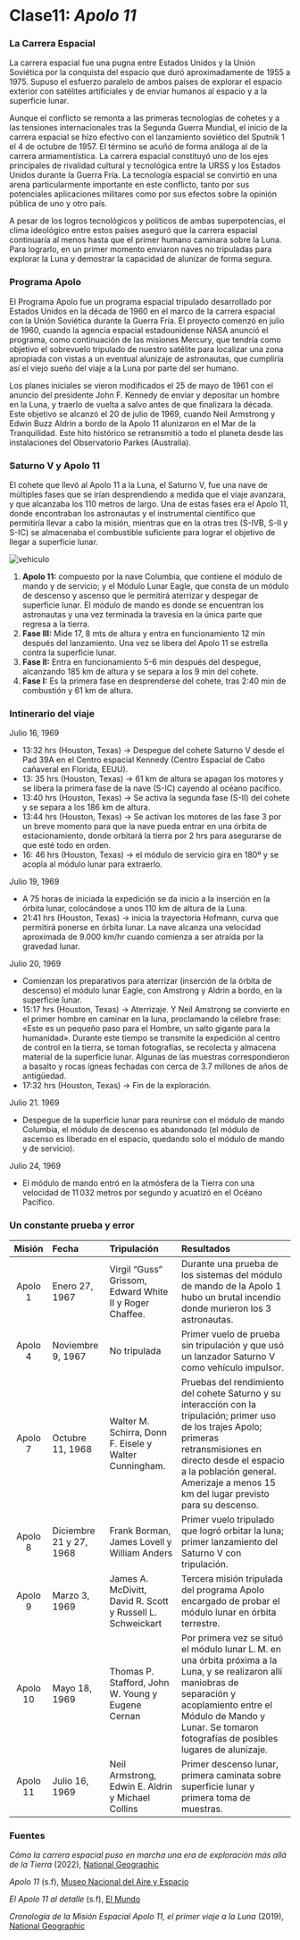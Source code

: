 # Clase11: *Apolo 11*

### La Carrera Espacial
La carrera espacial fue una pugna entre Estados Unidos y la Unión Soviética por la conquista del espacio que duró aproximadamente de 1955 a 1975. Supuso el esfuerzo paralelo de ambos países de explorar el espacio exterior con satélites artificiales y de enviar humanos al espacio y a la superficie lunar.

Aunque el conflicto se remonta a las primeras tecnologías de cohetes y a las tensiones internacionales tras la Segunda Guerra Mundial, el inicio de la carrera espacial se hizo efectivo con el lanzamiento soviético del Sputnik 1 el 4 de octubre de 1957. El término se acuñó de forma análoga al de la carrera armamentística. La carrera espacial constituyó uno de los ejes principales de rivalidad cultural y tecnológica entre la URSS y los Estados Unidos durante la Guerra Fría. La tecnología espacial se convirtió en una arena particularmente importante en este conflicto, tanto por sus potenciales aplicaciones militares como por sus efectos sobre la opinión pública de uno y otro país.

A pesar de los logros tecnológicos y políticos de ambas superpotencias, el clima ideológico entre estos países aseguró que la carrera espacial continuaría al menos hasta que el primer humano caminara sobre la Luna. Para lograrlo, en un primer momento enviaron naves no tripuladas para explorar la Luna y demostrar la capacidad de alunizar de forma segura.


### Programa Apolo
El Programa Apolo fue un programa espacial tripulado desarrollado por Estados Unidos en la década de 1960 en el marco de la carrera espacial con la Unión Soviética durante la Guerra Fría. El proyecto comenzó en julio de 1960, cuando la agencia espacial estadounidense NASA anunció el programa, como continuación de las misiones Mercury, que tendría como objetivo el sobrevuelo tripulado de nuestro satélite para localizar una zona apropiada con vistas a un eventual alunizaje de astronautas, que cumpliría así el viejo sueño del viaje a la Luna por parte del ser humano. 

Los planes iniciales se vieron modificados el 25 de mayo de 1961 con el anuncio del presidente John F. Kennedy de enviar y depositar un hombre en la Luna, y traerlo de vuelta a salvo antes de que finalizara la década. Este objetivo se alcanzó el 20 de julio de 1969, cuando Neil Armstrong y Edwin Buzz Aldrin a bordo de la Apolo 11 alunizaron en el Mar de la Tranquilidad. Este hito histórico se retransmitió a todo el planeta desde las instalaciones del Observatorio Parkes (Australia).


### Saturno V y Apolo 11
El cohete que llevó al Apolo 11 a la Luna, el Saturno V, fue una nave de múltiples fases que se irían desprendiendo a medida que el viaje avanzara, y que alcanzaba los 110 metros de largo. Una de estas fases era el Apolo 11, donde encontraban los astronautas y el instrumental científico que permitiría llevar a cabo la misión, mientras que en la otras tres (S-IVB, S-II y S-IC) se almacenaba el combustible suficiente para lograr el objetivo de llegar a superficie lunar.

![vehiculo](https://raw.githubusercontent.com/Programa-Apolo/Clase11/main/Apolo%2011.png)

1. **Apolo 11:** compuesto por la nave Columbia, que contiene el módulo de mando y de servicio; y el Módulo Lunar Eagle, que consta de un módulo de descenso y ascenso que le permitirá aterrizar y despegar de superficie lunar. El módulo de mando es donde se encuentran los astronautas y una vez terminada la travesía en la única parte que regresa a la tierra.
2. **Fase III:** Mide 17, 8 mts de altura y entra en funcionamiento 12 min después del lanzamiento. Una vez se libera del Apolo 11 se estrella contra la superficie lunar.
3. **Fase II:** Entra en funcionamiento 5-6 min después del despegue, alcanzando 185 km de altura y se separa a los 9 min del cohete. 
4. **Fase I:** Es la primera fase en desprenderse del cohete, tras 2:40 min de combustión y 61 km de altura.


### Intinerario del viaje
Julio 16, 1969
   - 13:32 hrs (Houston, Texas) → Despegue del cohete Saturno V desde el Pad 39A en el Centro espacial Kennedy (Centro Espacial de Cabo cañaveral en Florida, EEUU). 
   - 13: 35 hrs (Houston, Texas) → 61 km de altura se apagan los motores y se libera la primera fase de la nave (S-IC) cayendo al océano pacífico.
   - 13:40 hrs (Houston, Texas) → Se activa la segunda fase (S-II) del cohete y se separa a los 186 km de altura.
   - 13:44 hrs (Houston, Texas) → Se activan los motores de las fase 3 por un breve momento para que la nave pueda entrar en una órbita de estacionamiento, donde orbitará la tierra por 2 hrs para asegurarse de que esté todo en orden.
   - 16: 46 hrs (Houston, Texas) → el módulo de servicio gira en 180º y se acopla al módulo lunar para extraerlo.

Julio 19, 1969
   - A 75 horas de iniciada la expedición se da inicio a la inserción en la órbita lunar, colocándose a unos 110 km de altura de la Luna.
   - 21:41 hrs (Houston, Texas) → inicia la trayectoria Hofmann, curva que permitirá ponerse en órbita lunar. La nave alcanza una velocidad aproximada de 9.000 km/hr cuando comienza a ser atraída por la gravedad lunar.

Julio 20, 1969
   - Comienzan los preparativos para aterrizar (inserción de la órbita de descenso) el módulo lunar Eagle, con Amstrong y Aldrin a bordo, en la superficie lunar.
   - 15:17 hrs (Houston, Texas) → Aterrizaje. Y Neil Amstrong se convierte en el primer hombre en caminar en la luna, proclamando la célebre frase: «Este es un pequeño paso para el Hombre, un salto gigante para la humanidad». Durante este tiempo se transmite la expedición al centro de control en la tierra, se toman fotografías, se recolecta y almacena material de la superficie lunar. Algunas de las muestras correspondieron a basalto y rocas ígneas fechadas con cerca de 3.7 millones de años de antigüedad.
   - 17:32 hrs (Houston, Texas) → Fin de la exploración.

Julio 21. 1969
   - Despegue de la superficie lunar para reunirse con el módulo de mando Columbia, el módulo de descenso es abandonado (el módulo de ascenso es liberado en el espacio, quedando solo el módulo de mando y de servicio).

Julio 24, 1969
   - El módulo de mando entró en la atmósfera de la Tierra con una velocidad de 11 032 metros por segundo y acuatizó en el Océano Pacífico.


### Un constante prueba y error

| Misión | Fecha | Tripulación | Resultados |
|:----:|:--------|:-----------------|:-----------------------------|
| Apolo 1 | Enero 27, 1967 | Virgil “Guss” Grissom, Edward White II y Roger Chaffee. | Durante una prueba de los sistemas del módulo de mando de la Apolo 1 hubo un brutal incendio donde murieron los 3 astronautas. |
| Apolo 4 | Noviembre 9, 1967 | No tripulada | Primer vuelo de prueba sin tripulación y que usó un lanzador Saturno V como vehículo impulsor. |
| Apolo 7 | Octubre 11, 1968 | Walter M. Schirra, Donn F. Eisele y Walter Cunningham. | Pruebas del rendimiento del cohete Saturno y su interacción con la tripulación; primer uso de los trajes Apolo; primeras retransmisiones en directo desde el espacio a la población general. Amerizaje a menos 15 km del lugar previsto para su descenso. |
| Apolo 8 | Diciembre 21 y 27, 1968 | Frank Borman, James Lovell y William Anders | Primer vuelo tripulado que logró orbitar la luna; primer lanzamiento del Saturno V con tripulación. |
| Apolo 9 | Marzo 3, 1969 | James A. McDivitt, David R. Scott y Russell L. Schweickart | Tercera misión tripulada del programa Apolo encargado de probar el módulo lunar en órbita terrestre. |
| Apolo 10 | Mayo 18, 1969 | Thomas P. Stafford, John W. Young y Eugene Cernan | Por primera vez se situó el módulo lunar L. M. en una órbita próxima a la Luna, y se realizaron allí maniobras de separación y acoplamiento entre el Módulo de Mando y Lunar. Se tomaron fotografías de posibles lugares de alunizaje. |
| Apolo 11 | Julio 16, 1969 | Neil Armstrong, Edwin E. Aldrin y Michael Collins | Primer descenso lunar, primera caminata sobre superficie lunar y primera toma de muestras. |


### Fuentes

*Cómo la carrera espacial puso en marcha una era de exploración más allá de la Tierra* (2022), [National Geographic](https://www.nationalgeographicla.com/ciencia/2022/04/como-la-carrera-espacial-puso-en-marcha-una-era-de-exploracion-mas-alla-de-la-tierra)

*Apolo 11* (s.f), [Museo Nacional del Aire y Espacio](https://airandspace.si.edu/about/acerca-del-museo-nacional-del-aire-y-el-espacio/apolo-11)

*El Apolo 11 al detalle* (s.f), [El Mundo](https://lab.elmundo.es/hombre-en-la-luna/apolo-11.html)

*Cronología de la Misión Espacial Apolo 11, el primer viaje a la Luna* (2019), [National Geographic](https://www.nationalgeographic.com.es/llegada-del-hombre-a-la-luna/cronologia-mision-apolo-11-primer-viaje-a-luna_14364)
